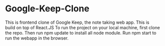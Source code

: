 # Google-Keep-Clone
This is frontend clone of Google Keep, the note taking web app. This is build on top of React.JS
To run the project on your local machine, first clone the repo. Then run npm update to install all node module. Run npm start to run the webapp in the browser.
